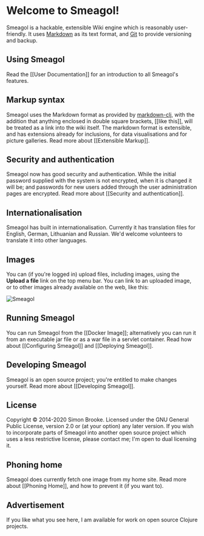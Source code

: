 
# Welcome to Smeagol!
Smeagol is a hackable, extensible Wiki engine which is reasonably user-friendly. It uses [Markdown](http://daringfireball.net/projects/markdown/) as its text format, and [Git](http://git-scm.com/) to provide versioning and backup.

## Using Smeagol
Read the [[User Documentation]] for an introduction to all Smeagol's features.

## Markup syntax
Smeagol uses the Markdown format as provided by [markdown-clj](https://github.com/yogthos/markdown-clj), with the addition that anything enclosed in double square brackets, \[\[like this\]\], will be treated as a link into the wiki itself. The markdown format is extensible, and has extensions already for inclusions, for data visualisations and for picture galleries. Read more about [[Extensible Markup]].

## Security and authentication
Smeagol now has good security and authentication. While the initial password supplied with the system is not encrypted, when it is changed it will be; and passwords for new users added through the user administration pages are encrypted. Read more about [[Security and authentication]].

## Internationalisation
Smeagol has built in internationalisation. Currently it has translation files for English, German, Lithuanian and Russian. We'd welcome volunteers to translate it into other languages.

## Images
You can (if you're logged in) upload files, including images, using the **Upload a file** link on the top menu bar. You can link to an uploaded image, or to other images already available on the web, like this:

![Smeagol](http://vignette3.wikia.nocookie.net/lotr/images/e/e1/Gollum_Render.png/revision/latest?cb=20141218075509)

## Running Smeagol
You can run Smeagol from the [[Docker Image]]; alternatively you can run it from an executable jar file or as a war file in a servlet container. Read how about [[Configuring Smeagol]] and [[Deploying Smeagol]].

## Developing Smeagol
Smeagol is an open source project; you're entitled to make changes yourself. Read more about  [[Developing Smeagol]].

## License
Copyright © 2014-2020 Simon Brooke. Licensed under the GNU General Public License,
version 2.0 or (at your option) any later version. If you wish to incorporate
parts of Smeagol into another open source project which uses a less restrictive
license, please contact me; I'm open to dual licensing it.

## Phoning home
Smeagol does currently fetch one image from my home site. Read more about [[Phoning Home]], and how to prevent it (if you want to).

## Advertisement
If you like what you see here, I am available for work on open source Clojure projects.
